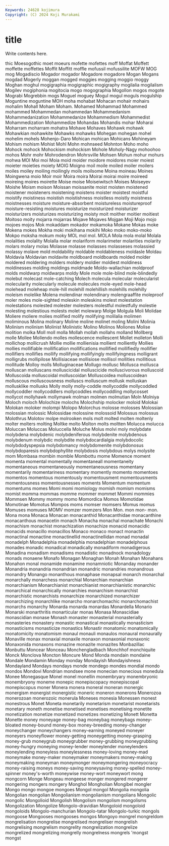 ```yaml
---
Keywords: 24628 kojimura
Copyright: (C) 2024 Koji Murakami
---
```


# title

Write contents here.



thic Moesogothic moet moeurs
mofette mofettes moff Moffat Moffett moffette moffettes Moffit Moffitt moffle
mofussil mofussilite MOFW MOG mog Mogadiscio Mogador mogador Mogadore mogadore
Mogan Mogans mogdad Mogerly moggan mogged moggies mogging moggio moggy
Moghan moghul mogigraphia mogigraphic mogigraphy mogilalia mogilalism Mogilev mogiphonia mogitocia
mogo mogographia Mogollon mogos mogote Mograbi Mogrebbin mogs Moguel moguey
Mogul mogul moguls mogulship Moguntine moguntine MOH moha mohabat Mohacan
mohair mohairs mohalim Mohall Moham Moham. Mohamed Mohammad Mohammed mohammed
Mohammedan mohammedan Mohammedanism Mohammedanization Mohammedanize Mohammedism Mohammedist Mohammedization Mohammedize Mohandas
Mohandis mohar Moharai Moharram moharram mohatra Mohave Mohaves Mohawk mohawk
Mohawkian mohawkite Mohawks mohawks Mohegan mohegan mohel mohelim mohels Mohenjo-Daro
Mohican mohican Mohicans Mohineyam Mohism mohism Mohist Mohl Mohn mohnseed
Mohnton Moho moho Mohock mohock Mohockism mohockism Mohole Moholy-Nagy mohoohoo
mohos Mohr mohr Mohrodendron Mohrsville Mohsen Mohun mohur mohurs mohwa
MOI Moi moi Moia moid moider moidore moidores moier moiest
moieter moieties moiety MOIG Moigno moil moile moiled moiler moilers
moiles moiley moiling moilingly moils moilsome Moina moineau Moines Moingwena
moio Moir moir Moira moira Moirai moirai moire moireed moireing
moires moirette Moise moise Moiseiwitsch Moises Moiseyev Moishe Moism moison
Moissan moissanite moist moisten moistened moistener moisteners moistening moistens moister
moistest moistful moistify moistiness moistish moistishness moistless moistly moistness moistnesses
moisture moisture-absorbent moistureless moistureproof moisture-resisting moistures moisturize moisturized moisturizer moisturizers
moisturizes moisturizing moisty moit moither moitier moitiest Moitoso moity mojarra
mojarras Mojave Mojaves Mojgan Moji Mojo mojo mojoes mojos Mok
mokaddam mokador mokamoka Mokane Mokas moke Mokena mokes Mokha moki
mokihana mokihi Moko moko moko-moko Mokpo moksha mokum moky MOL
mol mol. MOLA Mola mola molal Molala molalities molality Molalla
molar molariform molarimeter molarities molarity molars molary molas Molasse molasse
molasses molasseses molassied molassy molave mold moldability moldable moldableness moldasle
Moldau Moldavia Moldavian moldavite moldboard moldboards molded molder moldered moldering
molders moldery moldier moldiest moldiness moldinesses molding moldings moldmade Moldo-wallachian
moldproof molds moldwarp moldwarps moldy Mole mole mole-blind mole-blindedly molebut
molecast mole-catching Molech molecula molecular molecularist molecularity molecularly molecule molecules
mole-eyed mole-head molehead moleheap mole-hill molehill molehillish molehills molehilly moleism
molelike Molena molendinar molendinary molengraaffite moleproof moler moles mole-sighted moleskin
moleskins molest molestation molestations molested molester molesters molestful molestfully molestie
molesting molestious molests molet molewarp Molge Molgula Moli Molidae Moliere
moliere molies molified molify molifying molilalia molimen moliminous Molina molinary
Moline moline molinet moling Molini Molinia Molinism molinism Molinist Molinistic
Molino Molinos Moliones Molise molition molka Moll moll molla Mollah
mollah mollahs molland Mollberg molle Mollee Mollendo molles mollescence mollescent
Mollet molleton Molli mollichop mollicrush Mollie mollie mollienisia mollient molliently
Mollies mollies mollifiable mollification mollifications mollified mollifiedly mollifier mollifiers mollifies
mollify mollifying mollifyingly mollifyingness molligrant molligrubs mollipilose Mollisiaceae mollisiose mollisol
mollities mollitious mollitude Molloy molls Molluginaceae Mollugo mollusc Mollusca mollusca
molluscan molluscans molluscicidal molluscicide molluscivorous molluscoid Molluscoida molluscoidal molluscoidan Molluscoidea
molluscoidean molluscous molluscousness molluscs molluscum mollusk molluskan mollusklike mollusks Molly
molly molly-coddle mollycoddle mollycoddled mollycoddler mollycoddlers mollycoddles mollycoddling mollycosset mollycot
mollyhawk mollymawk molman molmen molmutian Moln Molniya Moloch moloch Molochize
molochs Molochship molocker moloid Molokai Molokan moloker molompi Molopo Molorchus
molosse molosses Molossian molossian molossic Molossidae molossine molossoid Molossus molossus
Molothrus Molotov molpe molrooken mols molt molted molten moltenly molter
molters molting Moltke molto Molton molts moltten Molucca molucca Moluccan
Moluccas Moluccella Moluche Molus molvi moly molybdate molybdena molybdenic molybdeniferous
molybdenite molybdenous molybdenum molybdic molybdite molybdocardialgia molybdocolic molybdodyspepsia molybdomancy molybdomenite
molybdonosus molybdoparesis molybdophyllite molybdosis molybdous molys molysite mom Mombasa mombin
momble Mombottu mome Momence moment momenta momental momentally momentaneall momentaneity
momentaneous momentaneously momentaneousness momentany momentarily momentariness momentary momently momento momentoes
momentos momentous momentously momentousment momentousments momentousness momentousnesses moments Momentum momentum
momentums momes Momi momi momiology momish momism momisms momist momma
mommas momme mommer mommet Mommi mommies Mommsen Mommy mommy momo
Momordica Momos Momotidae Momotinae Momotus Mompos moms momser momsers Momus
momus Momuses momuses MOMV momzer momzers Mon Mon. mon mon-
mon. Mona mona Monaca Monacan monacanthid Monacanthidae monacanthine monacanthous monacetin
monach Monacha monachal monachate Monachi monachism monachist monachization monachize monacid
monacidic monacids monacillo monacillos Monaco monaco monact monactin monactinal monactine
monactinellid monactinellidan monad monadal monadelph Monadelphia monadelphia monadelphian monadelphous monades
monadic monadical monadically monadiform monadigerous Monadina monadism monadisms monadistic monadnock
monadology monads monaene Monafo Monagan Monaghan Monah Monahan Monahans Monahon
monal monamide monamine monamniotic Monanday monander Monandria monandria monandrian monandric
monandries monandrous monandry Monango monanthous monaphase monapsal monarch monarchal monarchally
monarchess monarchial Monarchian monarchian monarchianism Monarchianist monarchianist monarchianistic monarchic monarchical
monarchically monarchies monarchism monarchist monarchistic monarchists monarchize monarchized monarchizer monarchizing
monarchlike monarcho monarchomachic monarchomachist monarchs monarchy Monarda monarda monardas Monardella
Monario Monarski monarthritis monarticular monas Monasa Monascidiae monascidian monase Monash
monaster monasterial monasterially monasteries monastery monastic monastical monastically monasticism monasticisms
monasticize monastics Monastir monatomic monatomically monatomicity monatomism monaul monauli monaulos
monaural monaurally Monaville monax monaxial monaxile monaxon monaxonial monaxonic Monaxonida
monaxons monazine monazite monazites Monbazillac Monbuttu Moncear Monceau Monchengladbach Monchhof
monchiquite Monck Monclova Moncton Moncure Mond Monda mondain mondaine Mondale
Mondamin Monday monday Mondayish Mondayishness Mondayland Mondays mondays monde mondego
mondes mondial mondo mondos Mondovi Mondrian mondsee mone monecian monecious
monedula Monee Monegasque Monel monel monellin monembryary monembryonic monembryony moneme
monepic monepiscopacy monepiscopal monepiscopus moner Monera monera moneral moneran monergic
monergism monergist monergistic moneric moneron monerons Monerozoa monerozoan monerozoic monerula
Moneses monesia Monessen monest monestrous Monet Moneta monetarily monetarism monetarist
monetarists monetary moneth monetise monetised monetises monetising monetite monetization monetize
monetized monetizes monetizing Monett Monetta Monette money moneyage money-bag moneybag
moneybags money-bloated money-bound money-box money-breeding money-changer moneychanger moneychangers money-earning moneyed
moneyer moneyers moneyflower money-getting moneygetting money-grasping money-grub moneygrub moneygrubber money-grubbing
moneygrubbing money-hungry moneying money-lender moneylender moneylenders moneylending moneyless moneylessness money-loving
money-mad moneymake money-maker moneymaker moneymakers money-making moneymaking moneyman moneymonger moneymongering
moneyocracy money-raising moneys money-saving moneysaving money-spelled money-spinner money's-worth moneywise money-wort
moneywort mong mongcorn Monge Mongeau mongeese monger mongered mongerer mongering
mongers mongery Monghol Mongholian Mongibel mongler Mongo mongo mongoe mongoes
Mongol mongol Mongolia mongolia Mongolian mongolian Mongolianism mongolianism mongolians Mongolic
mongolic Mongolioid Mongolish Mongolism mongolism mongolisms Mongolization Mongolize Mongolo-dravidian Mongoloid
mongoloid mongoloids Mongolo-manchurian Mongolo-tatar Mongolo-turkic mongols mongoose Mongooses mongooses mongos
Mongoyo mongrel mongreldom mongrelisation mongrelise mongrelised mongreliser mongrelish mongrelising mongrelism
mongrelity mongrelization mongrelize mongrelized mongrelizing mongrelly mongrelness mongrels 'mongst mongst
